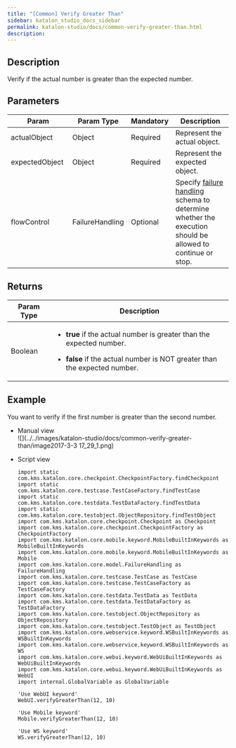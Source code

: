 ```yaml
---
title: "[Common] Verify Greater Than" 
sidebar: katalon_studio_docs_sidebar
permalink: katalon-studio/docs/common-verify-greater-than.html 
description: 
---
```

Description  
-------------

Verify if the actual number is greater than the expected number.

Parameters  
------------

<table class="" style="table-layout: fixed;"><thead><tr><th class="" style="">Param</th><th class="" style="">Param Type</th><th class="" colspan="1" style="">Mandatory</th><th class="" colspan="1" style="">Description</th></tr></thead><tbody class="" style=""><tr class="" style=""><td class="" colspan="1" style=""><span style="" class="">actualObject&nbsp;</span></td><td class="" colspan="1" style=""><span style="" class="">Object&nbsp;</span></td><td class="" colspan="1" style="">Required</td><td class="" colspan="1" style=""><span style="" class="">Represent the actual object.</span></td></tr><tr class="" style=""><td class="" colspan="1" style=""><span style="" class="">expectedObject&nbsp;</span></td><td class="" colspan="1" style=""><span style="" class="">Object&nbsp;</span></td><td class="" colspan="1" style="">Required</td><td class="" colspan="1" style=""><span style="" class="">Represent the expected object.</span></td></tr><tr class="" style=""><td class="" style=""><span style="" class="">flowControl</span></td><td class="" style=""><span style="" class="">FailureHandling</span></td><td class="" colspan="1" style="">Optional</td><td class="" colspan="1" style=""><span style="" class="">Spec</span><span class="" style="">ify </span><a href="https://docs.katalon.com/x/qAAM" rel="nofollow" class="" style="">failure handling</a><span class="" style=""> schema to determine whether the execution should be allowed to continue or stop.</span></td></tr></tbody></table>

Returns 
--------

<table class="" style="table-layout: fixed;"><thead><tr><th class="" style="">Param Type</th><th class="" style="">Description</th></tr></thead><tbody class="" style=""><tr class="" style=""><td class="" style=""><span style="" class="">Boolean</span></td><td class="" style=""><ul class="" style=""><li class="" style=""><p class="" style=""><span style="" class=""><strong class="" style="">true</strong>&nbsp;if the actual number is greater than the expected number.</span></p></li><li class="" style=""><p class="" style=""><span style="" class=""><strong class="" style="">false</strong>&nbsp;if the actual number is NOT greater than the expected number.</span></p></li></ul></td></tr></tbody></table>

Example  
---------

You want to verify if the first number is greater than the second number.

*   Manual view    
    ![](../../images/katalon-studio/docs/common-verify-greater-than/image2017-3-3 17_29_1.png)
*   Script view 
    
    ```
    import static com.kms.katalon.core.checkpoint.CheckpointFactory.findCheckpoint
    import static com.kms.katalon.core.testcase.TestCaseFactory.findTestCase
    import static com.kms.katalon.core.testdata.TestDataFactory.findTestData
    import static com.kms.katalon.core.testobject.ObjectRepository.findTestObject
    import com.kms.katalon.core.checkpoint.Checkpoint as Checkpoint
    import com.kms.katalon.core.checkpoint.CheckpointFactory as CheckpointFactory
    import com.kms.katalon.core.mobile.keyword.MobileBuiltInKeywords as MobileBuiltInKeywords
    import com.kms.katalon.core.mobile.keyword.MobileBuiltInKeywords as Mobile
    import com.kms.katalon.core.model.FailureHandling as FailureHandling
    import com.kms.katalon.core.testcase.TestCase as TestCase
    import com.kms.katalon.core.testcase.TestCaseFactory as TestCaseFactory
    import com.kms.katalon.core.testdata.TestData as TestData
    import com.kms.katalon.core.testdata.TestDataFactory as TestDataFactory
    import com.kms.katalon.core.testobject.ObjectRepository as ObjectRepository
    import com.kms.katalon.core.testobject.TestObject as TestObject
    import com.kms.katalon.core.webservice.keyword.WSBuiltInKeywords as WSBuiltInKeywords
    import com.kms.katalon.core.webservice.keyword.WSBuiltInKeywords as WS
    import com.kms.katalon.core.webui.keyword.WebUiBuiltInKeywords as WebUiBuiltInKeywords
    import com.kms.katalon.core.webui.keyword.WebUiBuiltInKeywords as WebUI
    import internal.GlobalVariable as GlobalVariable
    
    'Use WebUI keyword'
    WebUI.verifyGreaterThan(12, 10)
     
    'Use Mobile keyword'
    Mobile.verifyGreaterThan(12, 10)
     
    'Use WS keyword'
    WS.verifyGreaterThan(12, 10)
    ```
